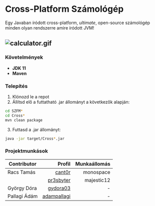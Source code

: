 # Cross-Platform Számológép    
         
Egy Javaban íródott cross-platform, _ultimate_, open-source számológép minden olyan rendszerre amire íródott JVM!     


![calculator.gif](CrossPlatformCalculator/src/main/resources/docs/preview/calculator.gif)    
---

### Követelmények
* **JDK 11**
* **Maven**

### Telepítés 
1. Klónozd le a repot
2. Állítsd elő a futtatható .jar állományt a következők alapján:
```bash
cd SZFM*
cd Cross*
mvn clean package
```
3. Futtasd a .jar állományt:
```bash
java -jar target/Cross*.jar
```


### Projektmunkások
| Contributor  | Profil      | Munkaállomás |    
|--------------|----------:|-------------:|       
| Racs Tamás   |[cant0r](https://github.com/cant0r)|   monospace  |
|              |[pr3sbyter](https://github.com/pr3sbyter)|  majestic12  |
| György Dóra  |[gydora03](https://github.com/gydora03)|       -      |
| Pallagi Ádám |[adampallagi](https://github.com/adampallagi)|       -      |
